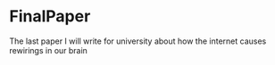 # FinalPaper
The last paper I will write for university about how the internet causes rewirings in our brain
